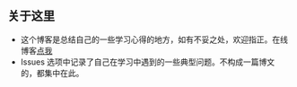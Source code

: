 ## 关于这里
 - 这个博客是总结自己的一些学习心得的地方，如有不妥之处，欢迎指正。在线博客[点我][1]
 - Issues 选项中记录了自己在学习中遇到的一些典型问题。不构成一篇博文的，都集中在此。

[1]:https://lbwa.github.io
